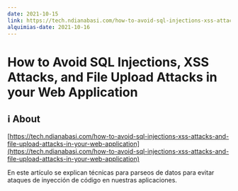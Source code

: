 ```yaml
---
date: 2021-10-15
link: https://tech.ndianabasi.com/how-to-avoid-sql-injections-xss-attacks-and-file-upload-attacks-in-your-web-application
alquimias-date: 2021-10-16
---
```


# How to Avoid SQL Injections, XSS Attacks, and File Upload Attacks in your Web Application

## ℹ️ About

 [https://tech.ndianabasi.com/how-to-avoid-sql-injections-xss-attacks-and-file-upload-attacks-in-your-web-application](https://tech.ndianabasi.com/how-to-avoid-sql-injections-xss-attacks-and-file-upload-attacks-in-your-web-application)

En este artículo se explican técnicas para parseos de datos para evitar ataques de inyección de código en nuestras aplicaciones.

